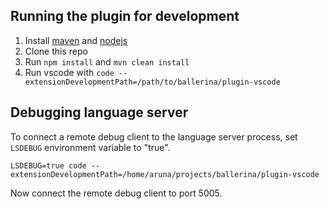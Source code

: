 ## Running the plugin for development

1. Install [maven](https://maven.apache.org/install.html) and [nodejs](https://nodejs.org/en/)
2. Clone this repo
3. Run `npm install` and `mvn clean install`
4. Run vscode with `code --extensionDevelopmentPath=/path/to/ballerina/plugin-vscode`

## Debugging language server

To connect a remote debug client to the language server process, set `LSDEBUG` environment variable to "true".

`LSDEBUG=true code --extensionDevelopmentPath=/home/aruna/projects/ballerina/plugin-vscode`

Now connect the remote debug client to port 5005.